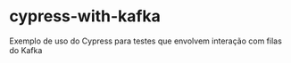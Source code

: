 # cypress-with-kafka
Exemplo de uso do Cypress para testes que envolvem interação com filas do Kafka
